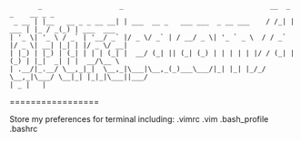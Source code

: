            _                   _                                    __  _       _    __ _ _           
     _ __ | |__   __ _ _ __ __| | ___  __ _   ___ ___  _ __ ___    / /_| | ___ | |_ / _(_) | ___  ___ 
    | '_ \| '_ \ / _` | '__/ _` |/ _ \/ _` | / __/ _ \| '_ ` _ \  / / _` |/ _ \| __| |_| | |/ _ \/ __|
    | |_) | |_) | (_| | | | (_| |  __/ (_| || (_| (_) | | | | | |/ / (_| | (_) | |_|  _| | |  __/\__ \
    | .__/|_.__/ \__,_|_|  \__,_|\___|\__,_(_)___\___/|_| |_| |_/_/ \__,_|\___/ \__|_| |_|_|\___||___/
    | _ |   |
=================

Store my preferences for terminal including:
  .vimrc
  .vim
  .bash_profile
  .bashrc
